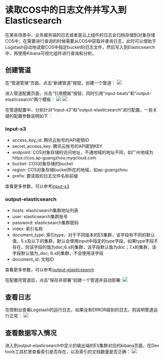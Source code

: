 # 读取COS中的日志文件并写入到Elasticsearch

在某些场景中，业务服务端的日志或者是云上组件的日志会归档存储到对象存储COS中，在需要进行查询的时候需要从COS中获取并查询日志，此时可以借助于Logstash自动地读取COS中指定bucket的日志文件，然后写入到Elasticsearch中，再使用Kibana可视化组件进行查询和分析。

## 创建管道
在“管道管理”页面，点击“新建管道”按钮，创建一个管道：
![](https://main.qcloudimg.com/raw/4c13071ced72ce67a44092064e14b77f.png)

进入管道配置页面，点击“引用模板”按钮，同时引用“input-beats”和“output-elasticsearch”两个模板：
![](https://main.qcloudimg.com/raw/d9f18aae57a8d6c995633b5d9bda3df6.png)
![](https://main.qcloudimg.com/raw/1ef5faa2cf275499b3e674b40aac8d1d.png)

在管道配置中，分别针对“input-s3”和“output-elasticsearch”进行配置，一些关键的配置参数说明如下：

### input-s3

* access\_key\_id: 腾讯云账号的API密钥ID
* secret\_access\_key: 腾讯云账号的API密钥KEY
* endpoint: COS对象存储的访问地址，不通地域的地址不同，如广州地域为https://cos.ap-guangzhou.myqcloud.com
* bucket: COS对象存储的bucket
* region: COS对象存储bucket所在的地域，如ap-guangzhou
* prefix: 要读取的日志文件名称前缀

查看更多参数，可以参考[input-s3](https://www.elastic.co/guide/en/logstash/current/plugins-inputs-s3.html)

### output-elasticsearch

* hosts: elasticsearch集群地址列表
* user: elasticsearch集群账号
* password: elasticsearch集群密码
* index: 索引名称
* document\_type: 索引type，对于不同版本的ES集群，该字段有不同的默认值，5.x及以下的集群，默认会使用input中指定的type字段，如果type字段不存在，则该字段的值为doc;6.x的集群，该字段默认值为doc；7.x的集群，该字段默认值为_doc; 8.x的集群，不会使用该字段
* document_id: 文档ID

查看更多参数，可以参考[output-elasticsearch](https://www.elastic.co/guide/en/logstash/7.10/plugins-outputs-elasticsearch.html)

在配置完管道后，点击“保存并部署”创建一个管道并自动部署:
![](https://main.qcloudimg.com/raw/58b261bae58e77a378b00acb64b8eb08.png)

## 查看日志

在控制台查看Logstash的运行日志，如果没有ERROR级别的日志，则说明管道运行正常：
![](https://main.qcloudimg.com/raw/f732f32b31dd83591e864cf3b7de7b2c.png)

## 查看数据写入情况
进入到output-elasticsearch中定义的输出端的ES集群对应的kibana页面，在Dev tools工具栏里查看索引是否存在，以及索引的文档数量是否正确：
![](https://main.qcloudimg.com/raw/015063d8147cbd78ed18f046417b7a7a.png)